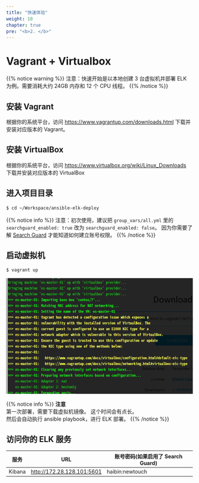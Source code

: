 ```yaml
---
title: "快速体验"
weight: 10
chapter: true
pre: "<b>2. </b>"
---
```


# Vagrant + Virtualbox

{{% notice warning %}}
注意：快速开始是以本地创建 3 台虚拟机并部署 ELK 为例。需要消耗大约 24GB 内存和 12 个 CPU 线程。
{{% /notice %}}

## 安装 Vagrant

根据你的系统平台，访问 https://www.vagrantup.com/downloads.html 下载并安装对应版本的 Vagrant。

## 安装 VirtualBox

根据你的系统平台，访问 https://www.virtualbox.org/wiki/Linux_Downloads 下载并安装对应版本的 VirtualBox

## 进入项目目录

```bash
$ cd ~/Workspace/ansible-elk-deploy
```

{{% notice info %}}
注意：初次使用，建议把 `group_vars/all.yml` 里的 `searchguard_enabled: true` 改为 `searchguard_enabled: false`。 因为你需要了解 [Search Guard](https://docs.search-guard.com/latest/internal-users-database) 才能知道如何建立账号权限。
{{% /notice %}}

## 启动虚拟机

``` bash
$ vagrant up
```
![vagrant up](Screenshot_01.png)

{{% notice info %}}
**注意**</br>
第一次部署，需要下载虚拟机镜像。 这个时间会有点长。<br/>
然后会自动执行 ansible playbook，进行 ELK 部署。
{{% /notice %}}

## 访问你的 ELK 服务
| 服务   | URL                        | 账号密码(如果启用了 Search Guard) |
| ------ | -------------------------- | --------------------------------- |
| Kibana | http://172.28.128.101:5601 | haibin:newtouch                   |
